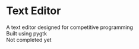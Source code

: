 # Text Editor
A text editor designed for competitive programming    
Built using pygtk  
Not completed yet